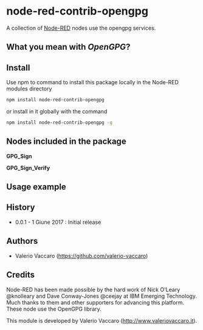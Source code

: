# node-red-contrib-opengpg
A collection of [Node-RED](http://nodered.org) nodes use the opengpg services.

## What you mean with *OpenGPG*?


## Install
Use npm to command to install this package locally in the Node-RED modules directory
```bash
npm install node-red-contrib-opengpg
```
or install in it globally with the command
```bash
npm install node-red-contrib-opengpg -g
```

## Nodes included in the package
**GPG_Sign**

**GPG_Sign_Verify**

## Usage example


## History

- 0.0.1 - 1 Giune 2017 : Initial release

## Authors
* Valerio Vaccaro (https://github.com/valerio-vaccaro)

## Credits
Node-RED has been made possible by the hard work of Nick O'Leary @knolleary and Dave Conway-Jones @ceejay at IBM Emerging Technology. Much thanks to them and other supporters for advancing this platform.
These node use the OpenGPG library.

This module is developed by Valerio Vaccaro (http://www.valeriovaccaro.it).
